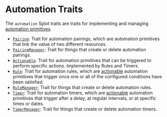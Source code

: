 # Automation Traits

The `automation` Splot traits are traits for implementing and managing
[automation primitives](../../automation/primitives.md).

 * [`Pairing`](./pairing.md): Trait for automation pairings, which are automation primitives
   that link the value of two different resources.
 * [`PairingManager`](./pairing-manager.md): Trait for things that create or delete
   automation pairings.
 * [`Actionable`](./actionable.md): Trait for automation primitives that can
   be triggered to perform specific actions. Implemented by Rules and Timers.
 * [`Rule`](./rule.md): Trait for automation rules, which are [actionable](./actionable.md)
   automation primitives that trigger once one or all of the configured conditions
   have been satisfied.
 * [`RuleManager`](./rule-manager.md): Trait for things that create or delete
    automation rules.
 * [`Timer`](./timer.md): Trait for automation timers, which are [actionable](./actionable.md)
   automation primitives that trigger after a delay, at regular intervals, or at specific
   times or dates.
 * [`TimerManager`](./timer-manager.md): Trait for things that create or delete
    automation timers.

